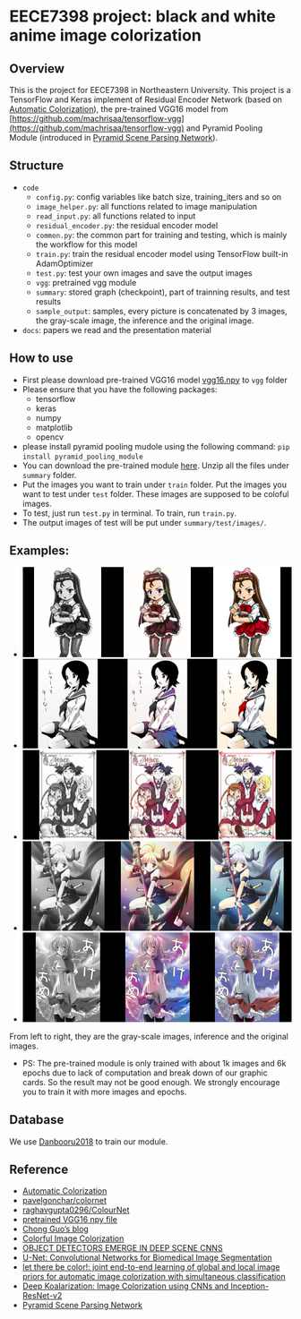 # EECE7398 project: black and white anime image colorization

## Overview

This is the project for EECE7398 in Northeastern University.
This project is a TensorFlow and Keras implement of Residual Encoder Network (based on [Automatic Colorization](http://tinyclouds.org/colorize/)), the pre-trained VGG16 model from [https://github.com/machrisaa/tensorflow-vgg](https://github.com/machrisaa/tensorflow-vgg) and Pyramid Pooling Module (introduced in [Pyramid Scene Parsing Network](https://arxiv.org/abs/1612.01105)).

## Structure

* `code`
  * `config.py`: config variables like batch size, training_iters and so on
  * `image_helper.py`: all functions related to image manipulation
  * `read_input.py`: all functions related to input
  * `residual_encoder.py`: the residual encoder model
  * `common.py`: the common part for training and testing, which is mainly the workflow for this model
  * `train.py`: train the residual encoder model using TensorFlow built-in AdamOptimizer
  * `test.py`: test your own images and save the output images
  * `vgg`: pretrained vgg module
  * `summary`: stored graph (checkpoint), part of trainning results, and test results
  * `sample_output`: samples, every picture is concatenated by 3 images, the gray-scale image, the inference and the original image.
* `docs`: papers we read and the presentation material

## How to use

* First please download pre-trained VGG16 model [vgg16.npy](https://mega.nz/#!YU1FWJrA!O1ywiCS2IiOlUCtCpI6HTJOMrneN-Qdv3ywQP5poecM) to `vgg` folder
* Please ensure that you have the following packages:
  * tensorflow
  * keras
  * numpy
  * matplotlib
  * opencv
* please install pyramid pooling mudole using the following command: ```pip install pyramid_pooling_module```
* You can download the pre-trained module [here](https://github.com/ubwzwd/7398project/releases/tag/v1.0). Unzip all the files under `summary` folder.
* Put the images you want to train under `train` folder. Put the images you want to test under `test` folder. These images are supposed to be coloful images.
* To test, just run `test.py` in terminal. To train, run `train.py`.
* The output images of test will be put under `summary/test/images/`.

## Examples:

* ![1](/README_utils/1.png)
* ![1](/README_utils/2.png)
* ![1](/README_utils/3.png)
* ![1](/README_utils/4.png)
* ![1](/README_utils/5.png)

From left to right, they are the gray-scale images, inference and the original images.

* PS: The pre-trained module is only trained with about 1k images and 6k epochs due to lack of computation and break down of our graphic cards. So the result may not be good enough. We strongly encourage you to train it with more images and epochs.

## Database

We use [Danbooru2018](https://www.gwern.net/Danbooru2018) to train our module.

## Reference

* [Automatic Colorization](http://tinyclouds.org/colorize/)
* [pavelgonchar/colornet](https://github.com/pavelgonchar/colornet)
* [raghavgupta0296/ColourNet](https://github.com/raghavgupta0296/ColourNet)
* [pretrained VGG16 npy file](https://github.com/machrisaa/tensorflow-vgg)
* [Chong Guo’s blog](https://tinyclouds.org/colorize/)
* [Colorful Image Colorization](https://arxiv.org/abs/1603.08511)
* [OBJECT DETECTORS EMERGE IN DEEP SCENE CNNS](https://arxiv.org/abs/1412.6856)
* [U-Net: Convolutional Networks for Biomedical Image Segmentation](https://arxiv.org/abs/1505.04597)
* [let there be color!: joint end-to-end learning of global and local image priors for automatic image colorization with simultaneous classification](https://dl.acm.org/citation.cfm?id=2925974)
* [Deep Koalarization: Image Colorization using CNNs and Inception-ResNet-v2](https://arxiv.org/abs/1712.03400)
* [Pyramid Scene Parsing Network](https://arxiv.org/abs/1612.01105)
